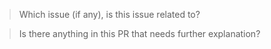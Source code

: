 > Which issue (if any), is this issue related to?

<!-- A link / description to issue this relates to (if any). -->

> Is there anything in this PR that needs further explanation?

<!-- A comprehensive description of this PR. -->

